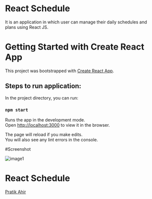 # React Schedule
It is an application in which user can manage their daily schedules and plans using React JS.

# Getting Started with Create React App

This project was bootstrapped with [Create React App](https://github.com/facebook/create-react-app).

## Steps to run application:

In the project directory, you can run:

### `npm start`

Runs the app in the development mode.\
Open [http://localhost:3000](http://localhost:3000) to view it in the browser.

The page will reload if you make edits.\
You will also see any lint errors in the console.

#Screenshot

![image1](https://user-images.githubusercontent.com/62649065/109518397-37082900-7ad0-11eb-8a65-aaafc2fdb7cf.PNG)


# React Schedule
[Pratik Ahir](https://www.github.com/heyitspratik)


